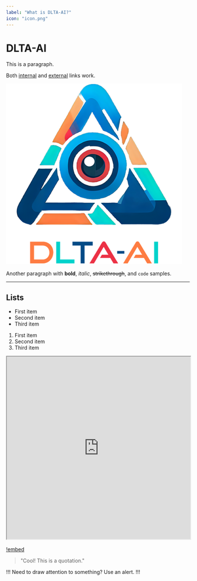 ```yaml
---
label: "What is DLTA-AI?"
icon: "icon.png"
---
```


# DLTA-AI

This is a paragraph.

Both [internal](README.md) and [external](https://example.com) links work.

![Your logo](https://github.com/0ssamaak0/DLTA-AI/raw/master/assets/icon.png?raw=true)

Another paragraph with **bold**, _italic_, ~~strikethrough~~, and `code` samples.

---

## Lists

- First item
- Second item
- Third item

1. First item
2. Second item
3. Third item

<!-- add HTML syntax -->
<p align = "center">
<iframe width="100%" height="500"
src="https://www.youtube.com/embed/C0DPdy98e4c" allowfullscreen=True>
</iframe>
</p>

[!embed](https://www.youtube.com/embed/C0DPdy98e4c)

> "Cool! This is a quotation."

!!!
Need to draw attention to something? Use an alert.
!!!